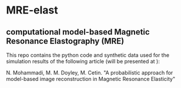 # MRE-elast
## computational model-based Magnetic Resonance Elastography (MRE)
This repo contains the python code and synthetic data used for the simulation results of the following article (will be presented at ):

N. Mohammadi, M. M. Doyley, M. Cetin. "A probabilistic approach for model-based image reconstruction in Magnetic Resonance Elasticity"
